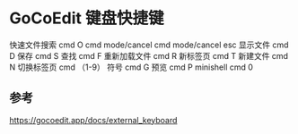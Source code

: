 # GoCoEdit 键盘快捷键

快速文件搜索 cmd O
cmd mode/cancel
cmd mode/cancel esc
显示文件 cmd D
保存 cmd S
查找 cmd F
重新加载文件 cmd R
新标签页 cmd T
新建文件 cmd N
切换标签页 cmd （1-9）
符号 cmd G
预览 cmd P
minishell cmd 0

## 参考

https://gocoedit.app/docs/external_keyboard